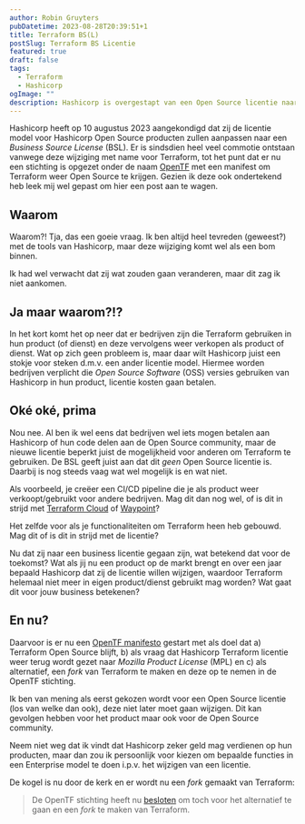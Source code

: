 ```yaml
---
author: Robin Gruyters
pubDatetime: 2023-08-28T20:39:51+1
title: Terraform BS(L)
postSlug: Terraform BS Licentie
featured: true
draft: false
tags:
  - Terraform
  - Hashicorp
ogImage: ""
description: Hashicorp is overgestapt van een Open Source licentie naar een semi business licentie voor hun producten en daar is de Open Source community niet bepaald mee eens.
---
```


Hashicorp heeft op 10 augustus 2023 aangekondigd dat zij de licentie model voor Hashicorp Open Source producten zullen aanpassen naar een _Business Source License_ (BSL). Er is sindsdien heel veel commotie ontstaan vanwege deze wijziging met name voor Terraform, tot het punt dat er nu een stichting is opgezet onder de naam [OpenTF](https://opentf.org) met een manifest om Terraform weer Open Source te krijgen.
Gezien ik deze ook ondertekend heb leek mij wel gepast om hier een post aan te wagen.

## Waarom

Waarom?! Tja, das een goeie vraag. Ik ben altijd heel tevreden (geweest?) met de tools van Hashicorp, maar deze wijziging komt wel als een bom binnen.

Ik had wel verwacht dat zij wat zouden gaan veranderen, maar dit zag ik niet aankomen.

## Ja maar waarom?!?

In het kort komt het op neer dat er bedrijven zijn die Terraform gebruiken in hun product (of dienst) en deze vervolgens weer verkopen als product of dienst. Wat op zich geen probleem is, maar daar wilt Hashicorp juist een stokje voor steken d.m.v. een ander licentie model.
Hiermee worden bedrijven verplicht die _Open Source Software_ (OSS) versies gebruiken van Hashicorp in hun product, licentie kosten gaan betalen.

## Oké oké, prima

Nou nee. Al ben ik wel eens dat bedrijven wel iets mogen betalen aan Hashicorp of hun code delen aan de Open Source community, maar de nieuwe licentie beperkt juist de mogelijkheid voor anderen om Terraform te gebruiken. De BSL geeft juist aan dat dit _geen_ Open Source licentie is. Daarbij is nog steeds vaag wat wel mogelijk is en wat niet.

Als voorbeeld, je creëer een CI/CD pipeline die je als product weer verkoopt/gebruikt voor andere bedrijven. Mag dit dan nog wel, of is dit in strijd met [Terraform Cloud](https://app.terraform.io) of [Waypoint](https://www.waypointproject.io/)?

Het zelfde voor als je functionaliteiten om Terraform heen heb gebouwd. Mag dit of is dit in strijd met de licentie?

Nu dat zij naar een business licentie gegaan zijn, wat betekend dat voor de toekomst? Wat als jij nu een product op de markt brengt en over een jaar bepaald Hashicorp dat zij de licentie willen wijzigen, waardoor Terraform helemaal niet meer in eigen product/dienst gebruikt mag worden? Wat gaat dit voor jouw business betekenen?

## En nu?

Daarvoor is er nu een [OpenTF manifesto](https://opentf.org) gestart met als doel dat a) Terraform Open Source blijft, b) als vraag dat Hashicorp Terraform licentie weer terug wordt gezet naar _Mozilla Product License_ (MPL) en c) als alternatief, een _fork_ van Terraform te maken en deze op te nemen in de OpenTF stichting.

Ik ben van mening als eerst gekozen wordt voor een Open Source licentie (los van welke dan ook), deze niet later moet gaan wijzigen. Dit kan gevolgen hebben voor het product maar ook voor de Open Source community.

Neem niet weg dat ik vindt dat Hashicorp zeker geld mag verdienen op hun producten, maar dan zou ik persoonlijk voor kiezen om bepaalde functies in een Enterprise model te doen i.p.v. het wijzigen van een licentie.

De kogel is nu door de kerk en er wordt nu een _fork_ gemaakt van Terraform:

> De OpenTF stichting heeft nu [besloten](https://opentf.org/announcement) om toch voor het alternatief te gaan en een _fork_ te maken van Terraform.
